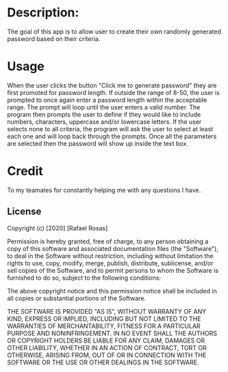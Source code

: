 # Description: 

The goal of this app is to allow user to create their own randomly generated password based on their criteria. 

# Usage 

When the user clicks the button "Click me to generate password" they are first promoted for password length. If outside the range of 8-50, the user is prompted to once again enter a password length within the acceptable range. The prompt will loop until the user enters a valid number. The program then prompts the user to define if they would like to include numbers, characters, uppercase and/or lowercase letters. If the user selects none to all criteria, the program will ask the user to select at least each one and will loop back through the prompts. Once all the parameters are selected then the password will show up inside the text box. 

# Credit 

To my teamates for constantly helping me with any questions I have. 

## License

Copyright (c) [2020] [Rafael Rosas]

Permission is hereby granted, free of charge, to any person obtaining a copy of this software and associated documentation files (the "Software"), to deal in the Software without restriction, including without limitation the rights to use, copy, modify, merge, publish, distribute, sublicense, and/or sell copies of the Software, and to permit persons to whom the Software is furnished to do so, subject to the following conditions:

The above copyright notice and this permission notice shall be included in all copies or substantial portions of the Software.

THE SOFTWARE IS PROVIDED "AS IS", WITHOUT WARRANTY OF ANY KIND, EXPRESS OR IMPLIED, INCLUDING BUT NOT LIMITED TO THE WARRANTIES OF MERCHANTABILITY, FITNESS FOR A PARTICULAR PURPOSE AND NONINFRINGEMENT. IN NO EVENT SHALL THE AUTHORS OR COPYRIGHT HOLDERS BE LIABLE FOR ANY CLAIM, DAMAGES OR OTHER LIABILITY, WHETHER IN AN ACTION OF CONTRACT, TORT OR OTHERWISE, ARISING FROM, OUT OF OR IN CONNECTION WITH THE SOFTWARE OR THE USE OR OTHER DEALINGS IN THE SOFTWARE.

